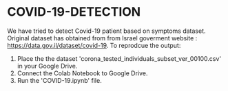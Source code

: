 # COVID-19-DETECTION
We have tried to detect Covid-19 patient based on symptoms dataset.
Original dataset has obtained from from Israel goverment website : https://data.gov.il/dataset/covid-19.
To reprodcue the output:
1) Place the the dataset 'corona_tested_individuals_subset_ver_00100.csv' in your Google Drive.
2) Connect the Colab Notebook to Google Drive.
3) Run the 'COVID-19.ipynb' file.
